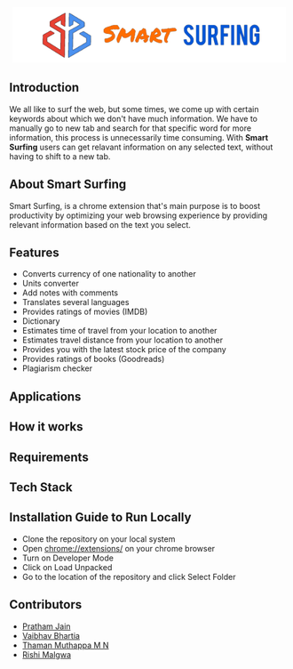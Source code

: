 <p align="center">
  <img src="images/LOGO3.png" height="100px"></img>
</p>

## Introduction
We all like to surf the web, but some times, we come up with certain keywords about which we don't have much information. We have to manually go to new tab and search for that specific word for more information, this process is unnecessarily time consuming.
With **Smart Surfing** users can get relavant information on any selected text, without having to shift to a new tab.

## About Smart Surfing
Smart Surfing, is a chrome extension that's main purpose is to boost productivity by optimizing your web browsing experience by providing relevant information based on the text you select.


## Features
- Converts currency of one nationality to another
- Units converter
- Add notes with comments
- Translates several languages 
- Provides ratings of movies (IMDB)
- Dictionary
- Estimates time of travel from your location to another
- Estimates travel distance from your location to another
- Provides you with the latest stock price of the company
- Provides ratings of books (Goodreads)
- Plagiarism checker

## Applications

## How it works

## Requirements


## Tech Stack

## Installation Guide to Run Locally
- Clone the repository on your local system
- Open [chrome://extensions/](chrome://extensions/) on your chrome browser
- Turn on Developer Mode
- Click on Load Unpacked
- Go to the location of the repository and click Select Folder


## Contributors
- [Pratham Jain](https://github.com/pratham31012002)
- [Vaibhav Bhartia](https://github.com/VaibhavBha)
- [Thaman Muthappa M N](https://github.com/Thamanmuthappa)
- [Rishi Malgwa](https://github.com/rishimalgwa)
